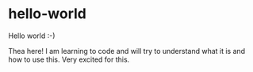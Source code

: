 # hello-world
Hello world :-)

Thea here! I am learning to code and will try to understand what it is and how to use this. Very excited for this.
